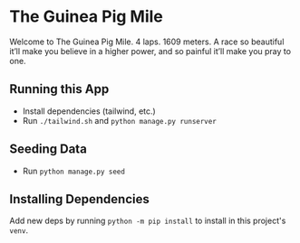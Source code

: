 # The Guinea Pig Mile

Welcome to The Guinea Pig Mile. 4 laps. 1609 meters. A race so beautiful it’ll make you believe in a higher power, and so painful it’ll make you pray to one.

## Running this App

- Install dependencies (tailwind, etc.)
- Run `./tailwind.sh` and `python manage.py runserver`

## Seeding Data

- Run `python manage.py seed`

## Installing Dependencies

Add new deps by running `python -m pip install` to install in this project's `venv`.

